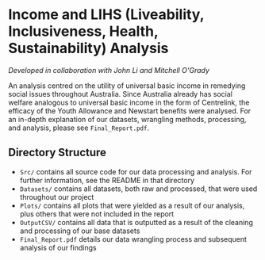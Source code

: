 # Income and LIHS (Liveability, Inclusiveness, Health, Sustainability) Analysis

*Developed in collaboration with John Li and Mitchell O'Grady*

An analysis centred on the utility of universal basic income in remedying social issues throughout Australia. Since Australia already has social welfare
analogous to universal basic income in the form of Centrelink, the efficacy of the Youth Allowance and Newstart benefits were analysed. For an in-depth
explanation of our datasets, wrangling methods, processing, and analysis, please see `Final_Report.pdf`.

## Directory Structure
* `Src/` contains all source code for our data processing and analysis. For further information, see the README in that directory
* `Datasets/` contains all datasets, both raw and processed, that were used throughout our project
* `Plots/` contains all plots that were yielded as a result of our analysis, plus others that were not included in the report
* `OutputCSV/` contains all data that is outputted as a result of the cleaning and processing of our base datasets
* `Final_Report.pdf` details our data wrangling process and subsequent analysis of our findings


